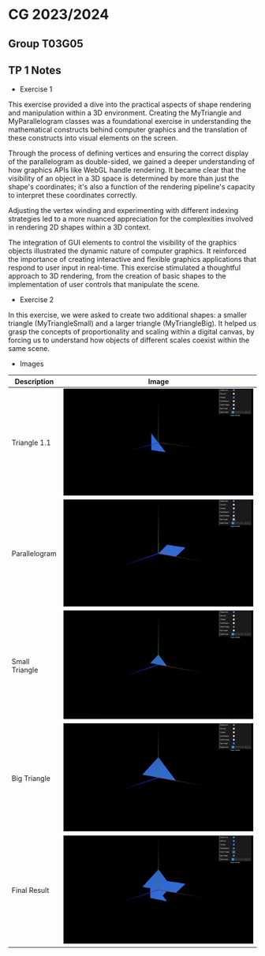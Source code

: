 # CG 2023/2024

## Group T03G05

## TP 1 Notes

- Exercise 1

This exercise provided a dive into the practical aspects of shape rendering and manipulation within a 3D environment. Creating the MyTriangle and MyParallelogram classes was a foundational exercise in understanding the mathematical constructs behind computer graphics and the translation of these constructs into visual elements on the screen.

Through the process of defining vertices and ensuring the correct display of the parallelogram as double-sided, we gained a deeper understanding of how graphics APIs like WebGL handle rendering. It became clear that the visibility of an object in a 3D space is determined by more than just the shape's coordinates; it's also a function of the rendering pipeline's capacity to interpret these coordinates correctly.

Adjusting the vertex winding and experimenting with different indexing strategies led to a more nuanced appreciation for the complexities involved in rendering 2D shapes within a 3D context.

The integration of GUI elements to control the visibility of the graphics objects illustrated the dynamic nature of computer graphics. It reinforced the importance of creating interactive and flexible graphics applications that respond to user input in real-time.
This exercise stimulated a thoughtful approach to 3D rendering, from the creation of basic shapes to the implementation of user controls that manipulate the scene.


- Exercise 2

In this exercise, we were asked to create two additional shapes: a smaller triangle (MyTriangleSmall) and a larger triangle (MyTriangleBig). It helped us grasp the concepts of proportionality and scaling within a digital canvas, by forcing us to understand how objects of different scales 
coexist within the same scene.

- Images

| Description      | Image |
|------------------|-------|
| Triangle 1.1     | ![Triangle 1.1](screenshots/cgra-t03g05-tp1-mytriangle.png) |
| Parallelogram    | ![Parallelogram](screenshots/cgra-t03g05-tp1-myparallelogram.png) |
| Small Triangle   | ![Small Triangle](screenshots/cgra-t03g05-tp1-mytrianglesmall.png) |
| Big Triangle     | ![Big Triangle](screenshots/cgra-t03g05-tp1-mytrianglebig.png) |
| Final Result     | ![Final Result](screenshots/cgra-t03g05-tp1-1.png) |


